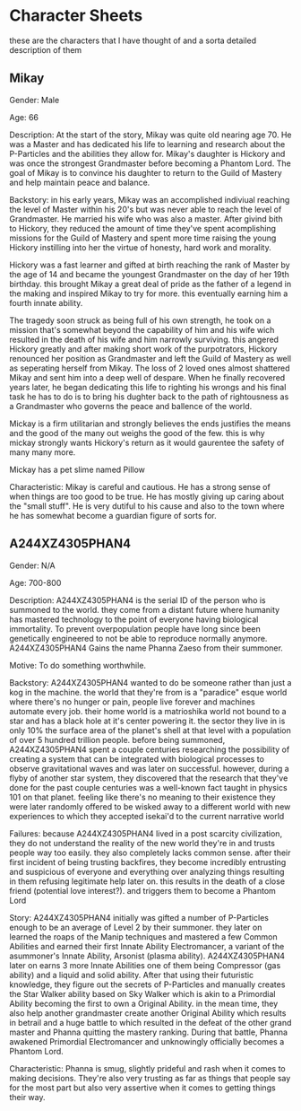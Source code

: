 # Character Sheets
these are the characters that I have thought of and a sorta detailed description of them

## Mikay

Gender: Male

Age: 66

Description: At the start of the story, Mikay was quite old nearing age 70. He was a Master and has dedicated his life to learning and research about the P-Particles and the abilities they allow for. Mikay's daughter is Hickory and was once the strongest Grandmaster before becoming a Phantom Lord. The goal of Mikay is to convince his daughter to return to the Guild of Mastery and help maintain peace and balance.

Backstory: in his early years, Mikay was an accomplished indiviual reaching the level of Master within his 20's but was never able to reach the level of Grandmaster. He married his wife who was also a master. After givind bith to Hickory, they reduced the amount of time they've spent acomplishing missions for the Guild of Mastery and spent more time raising the young Hickory instilling into her the virtue of honesty, hard work and morality.

Hickory was a fast learner and gifted at birth reaching the rank of Master by the age of 14 and became the youngest Grandmaster on the day of her 19th birthday. this brought Mikay a great deal of pride as the father of a legend in the making and inspired Mikay to try for more. this eventually earning him a fourth innate ability.

The tragedy soon struck as being full of his own strength, he took on a mission that's somewhat beyond the capability of him and his wife wich resulted in the death of his wife and him narrowly surviving. this angered Hickory greatly and after making short work of the purpotrators, Hickory renounced her position as Grandmaster and left the Guild of Mastery as well as seperating herself from Mikay. The loss of 2 loved ones almost shattered Mikay and sent him into a deep well of despare. When he finally recovered years later, he began dedicating this life to righting his wrongs and his final task he has to do is to bring his dughter back to the path of rightousness as a Grandmaster who governs the peace and ballence of the world.

Mickay is a firm utilitarian and strongly believes the ends justifies the means and the good of the many out weighs the good of the few. this is why mickay strongly wants Hickory's return as it would gaurentee the safety of many many more.

Mickay has a pet slime named Pillow

Characteristic: Mikay is careful and cautious. He has a strong sense of when things are too good to be true. He has mostly giving up caring about the "small stuff". He is very dutiful to his cause and also to the town where he has somewhat become a guardian figure of sorts for.

## A244XZ4305PHAN4

Gender: N/A

Age: 700-800

Description: A244XZ4305PHAN4 is the serial ID of the person who is summoned to the world. they come from a distant future where humanity has mastered technology to the point of everyone having biological immortality. To prevent overpopulation people have long since been genetically engineered to not be able to reproduce normally anymore. A244XZ4305PHAN4 Gains the name Phanna Zaeso from their summoner.

Motive: To do something worthwhile.

Backstory: A244XZ4305PHAN4 wanted to do be someone rather than just a kog in the machine. the world that they're from is a "paradice" esque world where there's no hunger or pain, people live
forever and machines automate every job. their home world is a matrioshika world not bound to a star and has a black hole at it's center powering it. the sector they live in is only 10% the surface area of the planet's shell at that level with a population of over 5 hundred trillion people. before being summoned, A244XZ4305PHAN4 spent a couple centuries researching the possibility of creating a system that can be integrated with biological processes to observe gravitational waves and was later on successful. however, during a flyby of another star system, they discovered that the research that they've done for the past couple centuries was a well-known fact taught in physics 101 on that planet. feeling like there's no meaning to their existence they were later randomly offered to be wisked away to a different world with new experiences to which they accepted isekai'd to the current narrative world

Failures: because A244XZ4305PHAN4 lived in a post scarcity civilization, they do not understand the reality of the new world they're in and trusts people way too easily. they also completely lacks common sense. after their first incident of being trusting backfires, they become incredibly entrusting and suspicious of everyone and everything over analyzing things resulting in them refusing legitimate help later on. this results in the death of a close friend (potential love interest?). and triggers them to become a Phantom Lord

Story: A244XZ4305PHAN4 initially was gifted a number of P-Particles enough to be an average of Level 2 by their summoner. they later on learned the roaps of the Manip techniques and mastered a few Common Abilities and earned their first Innate Ability Electromancer, a variant of the asummoner's Innate Ability, Arsonist (plasma ability). A244XZ4305PHAN4 later on earns 3 more Innate Abilities one of them being Compressor (gas ability) and a liquid and solid ability.  After that using their futuristic knowledge, they figure out the secrets of P-Particles and manually creates the Star Walker ability based on Sky Walker which is akin to a Primordial Ability becoming the first to own a Original Ability. in the mean time, they also help another grandmaster create another Original Ability which results in betrail and a huge battle to which resulted in the defeat of the other grand master and Phanna quitting the mastery ranking. During that battle, Phanna awakened Primordial Electromancer and unknowingly officially becomes a Phantom Lord.

Characteristic: Phanna is smug, slightly prideful and rash when it comes to making decisions. They're also very trusting as far as things that people say for the most part but also very assertive when it comes to getting things their way.
